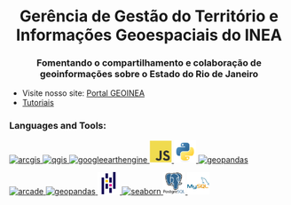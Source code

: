 <h1 align="center">Gerência de Gestão do Território e Informações Geoespaciais do INEA</h1>
<h3 align="center">Fomentando o compartilhamento e colaboração de geoinformações sobre o Estado do Rio de Janeiro</h3>

- Visite nosso site: [Portal GEOINEA](https://geoportal.inea.rj.gov.br/portal/apps/experiencebuilder/experience/?id=811a0feace564581afae2f9149b8031d)
- [Tutoriais](https://geoportal.inea.rj.gov.br/portal/apps/experiencebuilder/experience/?id=6942b9ad0b1346c49453117c09c32eea)

<h3 align="left">Languages and Tools:</h3>
<p align="left">
  <a href="https://www.arcgis.com/" target="_blank" rel="noreferrer"> <img src="https://encrypted-tbn0.gstatic.com/images?q=tbn:ANd9GcSuoB1nTaHP69M7W64Lo3FazHN8LjIhADWlwQ&s" alt="arcgis" width="40" height="40"/> </a> <a href="https://qgis.org/" targt="_blank" rel="noreferrer"> <img src="https://upload.wikimedia.org/wikipedia/commons/thumb/9/91/QGIS_logo_new.svg/1200px-QGIS_logo_new.svg.png" alt="qgis" width="40" height="40"/> </a> <a href="https://earthengine.google.com/" target="_blank" rel="noreferrer"> <img src="https://encrypted-tbn0.gstatic.com/images?q=tbn:ANd9GcT7VGAJCxBhpVZ9PMR_XW8D0DKYl4NoleIOQQ&s" alt="googleearthengine" width="40" height="40"/> </a>  <a href="https://developer.mozilla.org/en-US/docs/Web/JavaScript" target="_blank" rel="noreferrer"> <img src="https://raw.githubusercontent.com/devicons/devicon/master/icons/javascript/javascript-original.svg" alt="javascript" width="40" height="40"/> </a>  <a href="https://www.python.org" target="_blank" rel="noreferrer"> <img src="https://raw.githubusercontent.com/devicons/devicon/master/icons/python/python-original.svg" alt="python" width="40" height="40"/> </a> <a href="https://geopandas.org/en/stable/index.html" target="_blank" rel="noreferrer"> <img src="https://geopandas.org/en/stable/_images/geopandas_icon.png" alt="geopandas" width="40" height="40"/> </a> 
</p>

<p align="left">
<a href="https://developers.arcgis.com/javascript/latest/arcade/" target="_blank" rel="noreferrer"> <img src="https://community.esri.com/t5/image/serverpage/image-id/121600iF9167044A73F1B11/image-size/large?v=v2&px=999" alt="arcade" width="40" height="40"/> </a>  <a href="https://www.microsoft.com/pt-br/power-platform/products/power-bi" target="_blank" rel="noreferrer"> <img src="https://upload.wikimedia.org/wikipedia/commons/thumb/c/cf/New_Power_BI_Logo.svg/2048px-New_Power_BI_Logo.svg.png" alt="geopandas" width="40" height="40"/> </a>
  <a href="https://pandas.pydata.org/" target="_blank" rel="noreferrer"> <img src="https://raw.githubusercontent.com/devicons/devicon/2ae2a900d2f041da66e950e4d48052658d850630/icons/pandas/pandas-original.svg" alt="pandas" width="40" height="40"/> </a>  <a href="https://seaborn.pydata.org/" target="_blank" rel="noreferrer"> <img src="https://seaborn.pydata.org/_images/logo-mark-lightbg.svg" alt="seaborn" width="40" height="40"/> </a>  <a href="https://www.postgresql.org" target="_blank" rel="noreferrer"> <img src="https://raw.githubusercontent.com/devicons/devicon/master/icons/postgresql/postgresql-original-wordmark.svg" alt="postgresql" width="40" height="40"/> </a>  <a href="https://www.mysql.com/" target="_blank" rel="noreferrer"> <img src="https://raw.githubusercontent.com/devicons/devicon/master/icons/mysql/mysql-original-wordmark.svg" alt="mysql" width="40" height="40"/> </a> 
</p>


